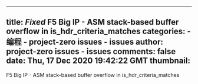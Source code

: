 
---
title: _Fixed_ F5 Big IP - ASM stack-based buffer overflow in is_hdr_criteria_matches
categories: 
    - 编程
    - project-zero issues - issues
author: project-zero issues - issues
comments: false
date: Thu, 17 Dec 2020 19:42:22 GMT
thumbnail: 
---

<div>   
F5 Big IP - ASM stack-based buffer overflow in is_hdr_criteria_matches  
</div>
            